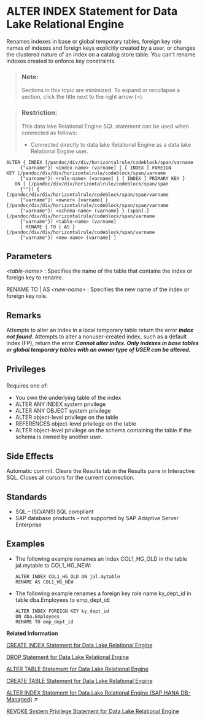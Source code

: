 <!-- loioa612b20e84f21015b756a29e4fc11d93 -->

# ALTER INDEX Statement for Data Lake Relational Engine

Renames indexes in base or global temporary tables, foreign key role names of indexes and foreign keys explicitly created by a user, or changes the clustered nature of an index on a catalog store table. You can't rename indexes created to enforce key constraints.



> ### Note:  
> Sections in this topic are minimized. To expand or recollapse a section, click the title next to the right arrow \(*\>*\).



> ### Restriction:  
> This data lake Relational Engine SQL statement can be used when connected as follows:
> 
> -   Connected directly to data lake Relational Engine as a data lake Relational Engine user.



```
ALTER { INDEX [/pandoc/div/div/horizontalrule/codeblock/span/varname
     {"varname"}) <index-name> (varname] | [ INDEX ] FOREIGN KEY [/pandoc/div/div/horizontalrule/codeblock/span/varname
     {"varname"}) <role-name> (varname] | [ INDEX ] PRIMARY KEY }
   ON [ [/pandoc/div/div/horizontalrule/codeblock/span/span
     {""}) { [/pandoc/div/div/horizontalrule/codeblock/span/span/varname
     {"varname"}) <owner> (varname] | [/pandoc/div/div/horizontalrule/codeblock/span/span/varname
     {"varname"}) <schema-name> (varname] } (span].][/pandoc/div/div/horizontalrule/codeblock/span/varname
     {"varname"}) <table-name> (varname]
     [ RENAME { TO | AS } [/pandoc/div/div/horizontalrule/codeblock/span/varname
     {"varname"}) <new-name> (varname] ]
```



<a name="loioa612b20e84f21015b756a29e4fc11d93__alter_index_parameters1"/>

## Parameters

 *<table-name\>*
 :   Specifies the name of the table that contains the index or foreign key to rename.

  RENAME TO | AS *<new-name\>*
 :   Specifies the new name of the index or foreign key role.

 

<a name="loioa612b20e84f21015b756a29e4fc11d93__alter_index_remarks1"/>

## Remarks

Attempts to alter an index in a local temporary table return the error ***index not found***. Attempts to alter a nonuser-created index, such as a default index \(FP\), return the error ***Cannot alter index. Only indexes in base tables or global temporary tables with an owner type of USER can be altered.***



<a name="loioa612b20e84f21015b756a29e4fc11d93__alter_index_privilege1"/>

## Privileges



### 

Requires one of:

-   You own the underlying table of the index
-   ALTER ANY INDEX system privilege
-   ALTER ANY OBJECT system privilege
-   ALTER object-level privilege on the table
-   REFERENCES object-level privilege on the table
-   ALTER object-level privilege on the schema containing the table if the schema is owned by another user.



<a name="loioa612b20e84f21015b756a29e4fc11d93__alter_index_sideeffects1"/>

## Side Effects

Automatic commit. Clears the Results tab in the Results pane in Interactive SQL. Closes all cursors for the current connection.



<a name="loioa612b20e84f21015b756a29e4fc11d93__alter_index_standards1"/>

## Standards

-   SQL – ISO/ANSI SQL compliant
-   SAP database products – not supported by SAP Adaptive Server Enterprise



<a name="loioa612b20e84f21015b756a29e4fc11d93__alter_index_examples1"/>

## Examples

-   The following example renames an index COL1\_HG\_OLD in the table jal.mytable to COL1\_HG\_NEW:

    ```
    ALTER INDEX COL1_HG_OLD ON jal.mytable 
    RENAME AS COL1_HG_NEW
    ```

-   The following example renames a foreign key role name ky\_dept\_id in table dba.Employees to emp\_dept\_id:

    ```
    ALTER INDEX FOREIGN KEY ky_dept_id
    ON dba.Employees 
    RENAME TO emp_dept_id
    ```


**Related Information**  


[CREATE INDEX Statement for Data Lake Relational Engine](create-index-statement-for-data-lake-relational-engine-a617ca4.md "Creates an index on a specified table, or pair of tables. Once an index is created, it is never referenced in a SQL statement again except to delete it using the DROP INDEX statement.")

[DROP Statement for Data Lake Relational Engine](drop-statement-for-data-lake-relational-engine-a61c216.md "Removes objects from the database.")

[ALTER TABLE Statement for Data Lake Relational Engine](alter-table-statement-for-data-lake-relational-engine-39f1ec0.md "Modifies a table definition.")

[CREATE TABLE Statement for Data Lake Relational Engine](create-table-statement-for-data-lake-relational-engine-a619764.md "Creates a new table in the database or on a remote server.")

[ALTER INDEX Statement for Data Lake Relational Engine (SAP HANA DB-Managed)](https://help.sap.com/viewer/a898e08b84f21015969fa437e89860c8/2023_1_QRC/en-US/daf745a457cc4f3ba56275c28dc14929.html "Renames indexes in base or global temporary tables, foreign key role names of indexes and foreign keys explicitly created by a user, or changes the clustered nature of an index on a catalog store table. You can&apos;t rename indexes created to enforce key constraints.") :arrow_upper_right:

[REVOKE System Privilege Statement for Data Lake Relational Engine](revoke-system-privilege-statement-for-data-lake-relational-engine-a3eadda.md "Removes specific system privileges from specific users and the right to administer the privilege.")

